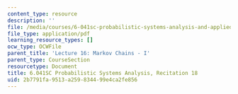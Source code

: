 ```yaml
---
content_type: resource
description: ''
file: /media/courses/6-041sc-probabilistic-systems-analysis-and-applied-probability-fall-2013/2b7791fa9513a259834499e4ca2fe856_MIT6_041SCF13_rec18.pdf
file_type: application/pdf
learning_resource_types: []
ocw_type: OCWFile
parent_title: 'Lecture 16: Markov Chains - I'
parent_type: CourseSection
resourcetype: Document
title: 6.041SC Probabilistic Systems Analysis, Recitation 18
uid: 2b7791fa-9513-a259-8344-99e4ca2fe856
---
```

